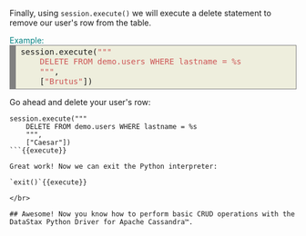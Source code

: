 Finally, using `session.execute()` we will execute a delete statement to remove our user's row from the table.

<summary style="color:teal">Example:</summary>
<div style="background: #eeeedd; overflow:auto;width:auto;border:solid gray;border-width:.1em .1em .1em .8em;padding:.2em .6em;"><pre style="margin: 0; line-height: 125%">session.execute(<span style="color: #CD5555">&quot;&quot;&quot;</span>
<span style="color: #CD5555">    DELETE FROM demo.users WHERE lastname = %s</span>
<span style="color: #CD5555">    &quot;&quot;&quot;</span>,
    [<span style="color: #CD5555">&quot;Brutus&quot;</span>])
</pre></div>

Go ahead and delete your user's row:
```
session.execute("""
    DELETE FROM demo.users WHERE lastname = %s
    """,
    ["Caesar"])
```{{execute}}    

Great work! Now we can exit the Python interpreter:

`exit()`{{execute}}

</br>

## Awesome! Now you know how to perform basic CRUD operations with the DataStax Python Driver for Apache Cassandra™.
